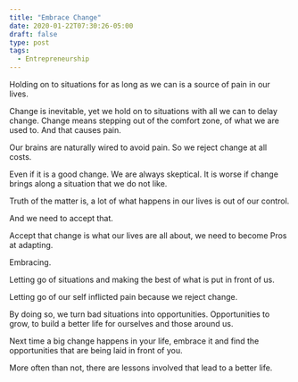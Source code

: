```yaml
---
title: "Embrace Change"
date: 2020-01-22T07:30:26-05:00
draft: false
type: post
tags:
  - Entrepreneurship
---
```


Holding on to situations for as long as we can is a source of pain in our lives.

<!--more-->

Change is inevitable, yet we hold on to situations with all we can to delay change. Change means stepping out of the comfort zone, of what we are used to. And that causes pain.

Our brains are naturally wired to avoid pain. So we reject change at all costs.

Even if it is a good change. We are always skeptical. It is worse if change brings along a situation that we do not like.

Truth of the matter is, a lot of what happens in our lives is out of our control.

And we need to accept that.

Accept that change is what our lives are all about, we need to become Pros at adapting.

Embracing.

Letting go of situations and making the best of what is put in front of us.

Letting go of our self inflicted pain because we reject change.

By doing so, we turn bad situations into opportunities. Opportunities to grow, to build a better life for ourselves and those around us.

Next time a big change happens in your life, embrace it and find the opportunities that are being laid in front of you.

More often than not, there are lessons involved that lead to a better life.
